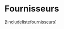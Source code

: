 # Fournisseurs

[!include[listefournisseurs](fournisseurs.listefournisseurs.autogen.md)]


































